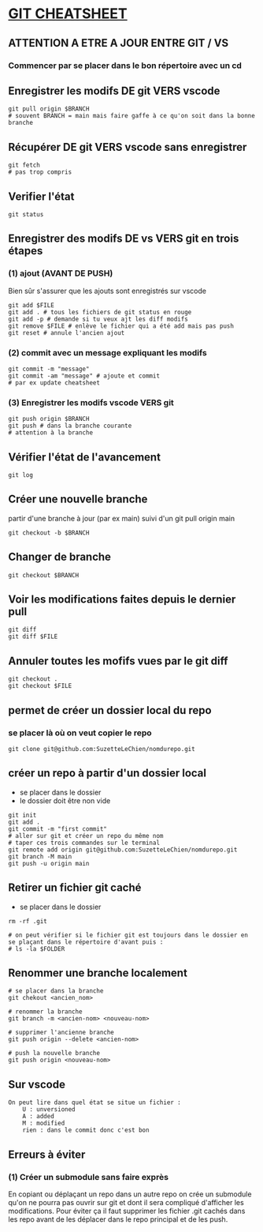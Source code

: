 # [GIT CHEATSHEET](#FF0000)
## ATTENTION A ETRE A JOUR ENTRE GIT / VS
### Commencer par se placer dans le bon répertoire avec un cd

## Enregistrer les modifs DE git VERS vscode
```shell
git pull origin $BRANCH
# souvent BRANCH = main mais faire gaffe à ce qu'on soit dans la bonne branche
```
## Récupérer DE git VERS vscode sans enregistrer
```shell
git fetch
# pas trop compris
```

## Verifier l'état
```shell
git status
```

## Enregistrer des modifs DE vs VERS git en trois étapes
### (1) ajout (AVANT DE PUSH)
Bien sûr s'assurer que les ajouts sont enregistrés sur vscode
```shell
git add $FILE
git add . # tous les fichiers de git status en rouge
git add -p # demande si tu veux ajt les diff modifs
git remove $FILE # enlève le fichier qui a été add mais pas push
git reset # annule l'ancien ajout
```

### (2) commit avec un message expliquant les modifs
```shell
git commit -m "message"
git commit -am "message" # ajoute et commit
# par ex update cheatsheet
```

### (3) Enregistrer les modifs vscode VERS git
```shell
git push origin $BRANCH
git push # dans la branche courante
# attention à la branche
```


## Vérifier l'état de l'avancement
```shell
git log
```

## Créer une nouvelle branche
partir d'une branche à jour (par ex main) suivi d'un git pull origin main
```shell
git checkout -b $BRANCH
```

## Changer de branche
```shell
git checkout $BRANCH
```

## Voir les modifications faites depuis le dernier pull
```shell
git diff
git diff $FILE
```

## Annuler toutes les mofifs vues par le git diff
```shell
git checkout .
git checkout $FILE
```

## permet de créer un dossier local du repo
### se placer là où on veut copier le repo
```shell
git clone git@github.com:SuzetteLeChien/nomdurepo.git
```

## créer un repo à partir d'un dossier local
- se placer dans le dossier
- le dossier doit être non vide
```shell
git init
git add .
git commit -m "first commit"
# aller sur git et créer un repo du même nom
# taper ces trois commandes sur le terminal
git remote add origin git@github.com:SuzetteLeChien/nomdurepo.git
git branch -M main
git push -u origin main
```

## Retirer un fichier git caché
- se placer dans le dossier
```shell
rm -rf .git

# on peut vérifier si le fichier git est toujours dans le dossier en se plaçant dans le répertoire d'avant puis :
# ls -la $FOLDER
```

## Renommer une branche localement
```shell
# se placer dans la branche
git chekout <ancien_nom>

# renommer la branche
git branch -m <ancien-nom> <nouveau-nom>

# supprimer l'ancienne branche
git push origin --delete <ancien-nom>

# push la nouvelle branche
git push origin <nouveau-nom>
```

## Sur vscode
```
On peut lire dans quel état se situe un fichier :
    U : unversioned
    A : added
    M : modified
    rien : dans le commit donc c'est bon
```

## Erreurs à éviter
### (1) Créer un submodule sans faire exprès
En copiant ou déplaçant un repo dans un autre repo on crée un submodule qu'on ne pourra pas ouvrir sur git et dont il sera compliqué d'afficher les modifications.
Pour éviter ça il faut supprimer les fichier .git cachés dans les repo avant de les déplacer dans le repo principal et de les push.
